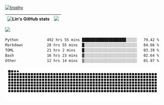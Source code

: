 [![trophy](https://github-profile-trophy.vercel.app/?username=ocss884&column=7)](https://github.com/ocss884)

| ![Lin's GitHub stats](https://github-readme-stats.vercel.app/api?username=ocss884&show_icons=true&hide_border=True&count_private=true) | ![](https://github-readme-streak-stats.herokuapp.com?user=ocss884&hide_border=true&date_format=M%20j%5B%2C%20Y%5D&ring=7EDDCF&fire=7EDDCF") |
| ------------------------------------------------------------ | ------------------------------------------------------------ |

![](https://komarev.com/ghpvc/?username=ocss884&color=brightgreen)

<!--START_SECTION:waka-->

```txt
Python             492 hrs 55 mins ████████████████████░░░░░   79.42 %
Markdown           28 hrs 55 mins  █░░░░░░░░░░░░░░░░░░░░░░░░   04.66 %
TOML               21 hrs 2 mins   █░░░░░░░░░░░░░░░░░░░░░░░░   03.39 %
Bash               16 hrs 23 mins  ▓░░░░░░░░░░░░░░░░░░░░░░░░   02.64 %
Other              12 hrs 14 mins  ▒░░░░░░░░░░░░░░░░░░░░░░░░   01.97 %
```

<!--END_SECTION:waka-->

<p align="center">
   <img src="https://github.com/ocss884/ocss884/blob/output/github-snake.svg" alt="snake">
</p>
